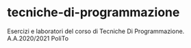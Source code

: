 # tecniche-di-programmazione
Esercizi e laboratori del corso di Tecniche Di Programmazione. A.A.2020/2021 PoliTo
